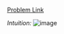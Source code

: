 [Problem Link](https://leetcode.com/problems/climbing-stairs/description/?envType=study-plan-v2&envId=top-interview-150)

*Intuition:*
![image](https://github.com/IsmailQayyum/Leet-Code/assets/152914864/95e7a125-82f4-4653-9894-bdf5e4e0cfb0)
